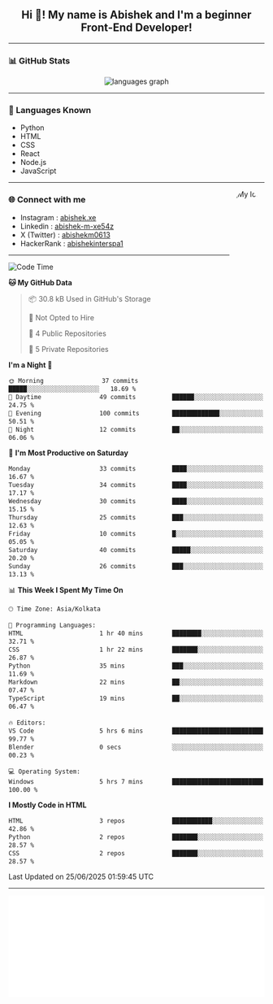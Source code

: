 <h2 align="center">Hi 👋! My name is <b>Abishek</b> and I'm a beginner Front-End Developer!</h2>

---

### 📊 GitHub Stats

<div align="center">
  <img src="https://github-readme-stats.vercel.app/api/top-langs?username=Abishek-Web-Co&locale=en&hide_title=false&layout=compact&card_width=320&langs_count=5&theme=dracula&hide_border=false" height="150" alt="languages graph" />
</div>

---

### 🧠 Languages Known

- Python  
- HTML  
- CSS  
- React  
- Node.js  
- JavaScript  

---

<img align="right" height="150" src="https://abish-file.web.app/assets/pics/circle_me.png" alt="My Icon" style="border-radius: 50%;" />

### 🌐 Connect with me

- Instagram   : [abishek.xe](https://www.instagram.com/abishek.xe/)
- Linkedin    : [abishek-m-xe54z](https://www.linkedin.com/in/abishek-m-xe54z/)
- X (Twitter) : [abishekm0613](https://x.com/abishekm0613)
- HackerRank  : [abishekinterspa1](https://www.hackerrank.com/profile/abishekinterspa1)

---

<!--START_SECTION:waka-->
![Code Time](http://img.shields.io/badge/Code%20Time-58%20hrs%2041%20mins-blue)

**🐱 My GitHub Data** 

> 📦 30.8 kB Used in GitHub's Storage 
 > 
> 🚫 Not Opted to Hire
 > 
> 📜 4 Public Repositories 
 > 
> 🔑 5 Private Repositories 
 > 
**I'm a Night 🦉** 

```text
🌞 Morning                37 commits          █████░░░░░░░░░░░░░░░░░░░░   18.69 % 
🌆 Daytime                49 commits          ██████░░░░░░░░░░░░░░░░░░░   24.75 % 
🌃 Evening                100 commits         █████████████░░░░░░░░░░░░   50.51 % 
🌙 Night                  12 commits          ██░░░░░░░░░░░░░░░░░░░░░░░   06.06 % 
```
📅 **I'm Most Productive on Saturday** 

```text
Monday                   33 commits          ████░░░░░░░░░░░░░░░░░░░░░   16.67 % 
Tuesday                  34 commits          ████░░░░░░░░░░░░░░░░░░░░░   17.17 % 
Wednesday                30 commits          ████░░░░░░░░░░░░░░░░░░░░░   15.15 % 
Thursday                 25 commits          ███░░░░░░░░░░░░░░░░░░░░░░   12.63 % 
Friday                   10 commits          █░░░░░░░░░░░░░░░░░░░░░░░░   05.05 % 
Saturday                 40 commits          █████░░░░░░░░░░░░░░░░░░░░   20.20 % 
Sunday                   26 commits          ███░░░░░░░░░░░░░░░░░░░░░░   13.13 % 
```


📊 **This Week I Spent My Time On** 

```text
🕑︎ Time Zone: Asia/Kolkata

💬 Programming Languages: 
HTML                     1 hr 40 mins        ████████░░░░░░░░░░░░░░░░░   32.71 % 
CSS                      1 hr 22 mins        ███████░░░░░░░░░░░░░░░░░░   26.87 % 
Python                   35 mins             ███░░░░░░░░░░░░░░░░░░░░░░   11.69 % 
Markdown                 22 mins             ██░░░░░░░░░░░░░░░░░░░░░░░   07.47 % 
TypeScript               19 mins             ██░░░░░░░░░░░░░░░░░░░░░░░   06.47 % 

🔥 Editors: 
VS Code                  5 hrs 6 mins        █████████████████████████   99.77 % 
Blender                  0 secs              ░░░░░░░░░░░░░░░░░░░░░░░░░   00.23 % 

💻 Operating System: 
Windows                  5 hrs 7 mins        █████████████████████████   100.00 % 
```

**I Mostly Code in HTML** 

```text
HTML                     3 repos             ███████████░░░░░░░░░░░░░░   42.86 % 
Python                   2 repos             ███████░░░░░░░░░░░░░░░░░░   28.57 % 
CSS                      2 repos             ███████░░░░░░░░░░░░░░░░░░   28.57 % 
```




 Last Updated on 25/06/2025 01:59:45 UTC
<!--END_SECTION:waka-->

---

<div align="center">
  <a href="https://abish-file.web.app/" target="_blank" rel="noopener noreferrer"><img height="200" src="pic.png" alt="Profile Picture" /></a>
</div>

